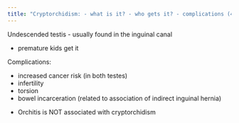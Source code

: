 ```yaml
---
title: "Cryptorchidism: - what is it? - who gets it? - complications (4)"
---
```

Undescended testis - usually found in the inguinal canal
- premature kids get it

Complications:
- increased cancer risk (in both testes)
- infertility
- torsion
- bowel incarceration (related to association of indirect inguinal hernia)

* Orchitis is NOT associated with cryptorchidism

